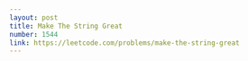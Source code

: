 ```yaml
---
layout: post
title: Make The String Great
number: 1544
link: https://leetcode.com/problems/make-the-string-great
---
```

